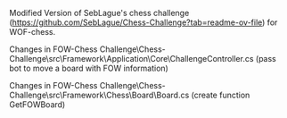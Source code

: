 Modified Version of SebLague's chess challenge (https://github.com/SebLague/Chess-Challenge?tab=readme-ov-file) for WOF-chess.

Changes in FOW-Chess Challenge\Chess-Challenge\src\Framework\Application\Core\ChallengeController.cs (pass bot to move a board with FOW information)

Changes in FOW-Chess Challenge\Chess-Challenge\src\Framework\Chess\Board\Board.cs (create function GetFOWBoard)

